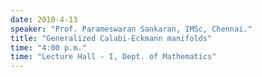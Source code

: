 ```yaml
---
date: 2010-4-13
speaker: "Prof. Parameswaran Sankaran, IMSc, Chennai."
title: "Generalized Calabi-Eckmann manifolds"
time: "4:00 p.m." 
time: "Lecture Hall - I, Dept. of Mathematics"
---
```


